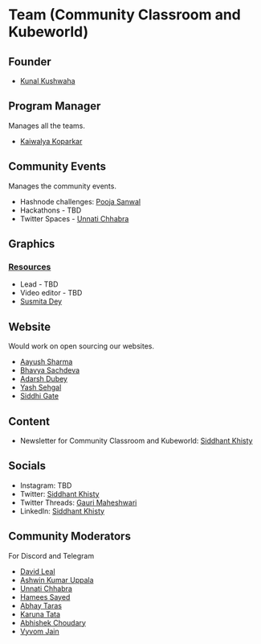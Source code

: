 # Team (Community Classroom and Kubeworld)

## Founder
- [Kunal Kushwaha](https://github.com/kunal-kushwaha)

## Program Manager
Manages all the teams.
- [Kaiwalya Koparkar](https://github.com/kaiwalyakoparkar)

## Community Events
Manages the community events.
- Hashnode challenges: [Pooja Sanwal](https://twitter.com/poojaasanwal)
- Hackathons - TBD
- Twitter Spaces - [Unnati Chhabra](https://twitter.com/Unnati_twts)

## Graphics 
### [Resources](https://www.figma.com/file/EIB3K2YYmgIyF4jMMcqJV3/Community-Classroom?node-id=0%3A1)
- Lead - TBD
- Video editor - TBD
- [Susmita Dey](https://twitter.com/its_SusmitaDey)

## Website
Would work on open sourcing our websites.
- [Aayush Sharma](https://github.com/SuperAayush)
- [Bhavya Sachdeva](https://github.com/bhavyastar)
- [Adarsh Dubey](https://github.com/inclinedadarsh)
- [Yash Sehgal](https://github.com/yashsehgal)
- [Siddhi Gate](https://github.com/siddhigate)

## Content
- Newsletter for Community Classroom and Kubeworld: [Siddhant Khisty](https://github.com/SiddhantKhisty)

## Socials
- Instagram: TBD
- Twitter: [Siddhant Khisty](https://github.com/SiddhantKhisty)
- Twitter Threads: [Gauri Maheshwari](https://github.com/gauriimaheshwarii)
- LinkedIn: [Siddhant Khisty](https://github.com/SiddhantKhisty)

## Community Moderators
For Discord and Telegram
- [David Leal](https://github.com/Panquesito7)
- [Ashwin Kumar Uppala](https://github.com/ashwinexe)
- [Unnati Chhabra](https://twitter.com/Unnati_twts)
- [Hamees Sayed](https://github.com/hamees-sayed)
- [Abhay Taras](https://github.com/abhaytaras7)
- [Karuna Tata](https://github.com/starlightknown)
- [Abhishek Choudary](https://github.com/shreemaan-abhishek)
- [Vyvom Jain](https://github.com/Vyvy-vi)
